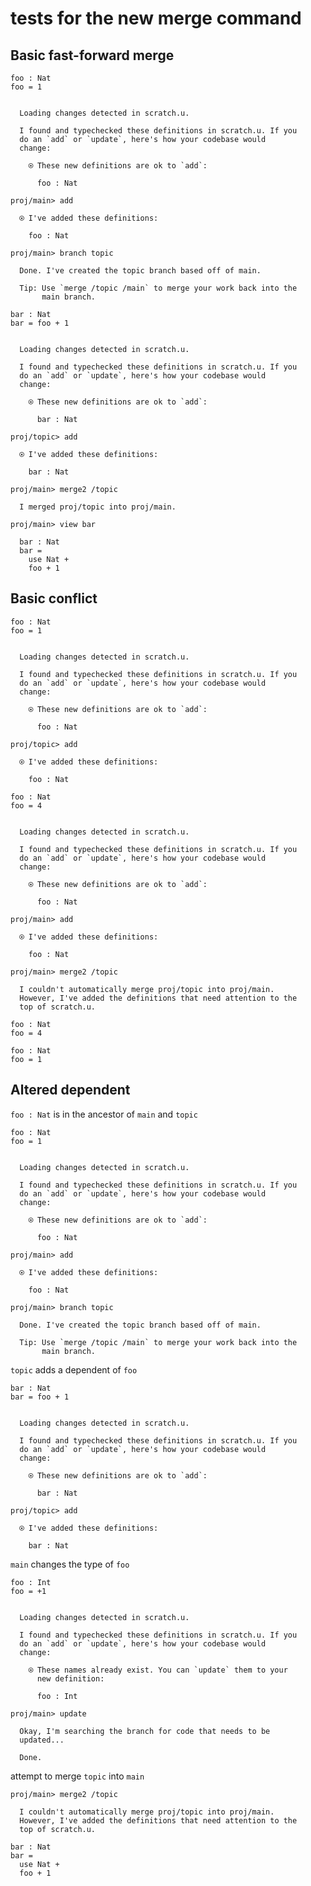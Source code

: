 # tests for the new merge command

## Basic fast-forward merge

```unison
foo : Nat
foo = 1
```

```ucm

  Loading changes detected in scratch.u.

  I found and typechecked these definitions in scratch.u. If you
  do an `add` or `update`, here's how your codebase would
  change:
  
    ⍟ These new definitions are ok to `add`:
    
      foo : Nat

```
```ucm
proj/main> add

  ⍟ I've added these definitions:
  
    foo : Nat

proj/main> branch topic

  Done. I've created the topic branch based off of main.
  
  Tip: Use `merge /topic /main` to merge your work back into the
       main branch.

```
```unison
bar : Nat
bar = foo + 1
```

```ucm

  Loading changes detected in scratch.u.

  I found and typechecked these definitions in scratch.u. If you
  do an `add` or `update`, here's how your codebase would
  change:
  
    ⍟ These new definitions are ok to `add`:
    
      bar : Nat

```
```ucm
proj/topic> add

  ⍟ I've added these definitions:
  
    bar : Nat

proj/main> merge2 /topic

  I merged proj/topic into proj/main.

proj/main> view bar

  bar : Nat
  bar =
    use Nat +
    foo + 1

```
## Basic conflict

```unison
foo : Nat
foo = 1
```

```ucm

  Loading changes detected in scratch.u.

  I found and typechecked these definitions in scratch.u. If you
  do an `add` or `update`, here's how your codebase would
  change:
  
    ⍟ These new definitions are ok to `add`:
    
      foo : Nat

```
```ucm
proj/topic> add

  ⍟ I've added these definitions:
  
    foo : Nat

```
```unison
foo : Nat
foo = 4
```

```ucm

  Loading changes detected in scratch.u.

  I found and typechecked these definitions in scratch.u. If you
  do an `add` or `update`, here's how your codebase would
  change:
  
    ⍟ These new definitions are ok to `add`:
    
      foo : Nat

```
```ucm
proj/main> add

  ⍟ I've added these definitions:
  
    foo : Nat

proj/main> merge2 /topic

  I couldn't automatically merge proj/topic into proj/main.
  However, I've added the definitions that need attention to the
  top of scratch.u.

```
```unison:added-by-ucm scratch.u
foo : Nat
foo = 4

foo : Nat
foo = 1
```

## Altered dependent

`foo : Nat` is in the ancestor of `main` and `topic`

```unison
foo : Nat
foo = 1
```

```ucm

  Loading changes detected in scratch.u.

  I found and typechecked these definitions in scratch.u. If you
  do an `add` or `update`, here's how your codebase would
  change:
  
    ⍟ These new definitions are ok to `add`:
    
      foo : Nat

```
```ucm
proj/main> add

  ⍟ I've added these definitions:
  
    foo : Nat

proj/main> branch topic

  Done. I've created the topic branch based off of main.
  
  Tip: Use `merge /topic /main` to merge your work back into the
       main branch.

```
`topic` adds a dependent of `foo`

```unison
bar : Nat
bar = foo + 1
```

```ucm

  Loading changes detected in scratch.u.

  I found and typechecked these definitions in scratch.u. If you
  do an `add` or `update`, here's how your codebase would
  change:
  
    ⍟ These new definitions are ok to `add`:
    
      bar : Nat

```
```ucm
proj/topic> add

  ⍟ I've added these definitions:
  
    bar : Nat

```
`main` changes the type of `foo`

```unison
foo : Int
foo = +1
```

```ucm

  Loading changes detected in scratch.u.

  I found and typechecked these definitions in scratch.u. If you
  do an `add` or `update`, here's how your codebase would
  change:
  
    ⍟ These names already exist. You can `update` them to your
      new definition:
    
      foo : Int

```
```ucm
proj/main> update

  Okay, I'm searching the branch for code that needs to be
  updated...

  Done.

```
attempt to merge `topic` into `main`

```ucm
proj/main> merge2 /topic

  I couldn't automatically merge proj/topic into proj/main.
  However, I've added the definitions that need attention to the
  top of scratch.u.

```
```unison:added-by-ucm scratch.u
bar : Nat
bar =
  use Nat +
  foo + 1
```

